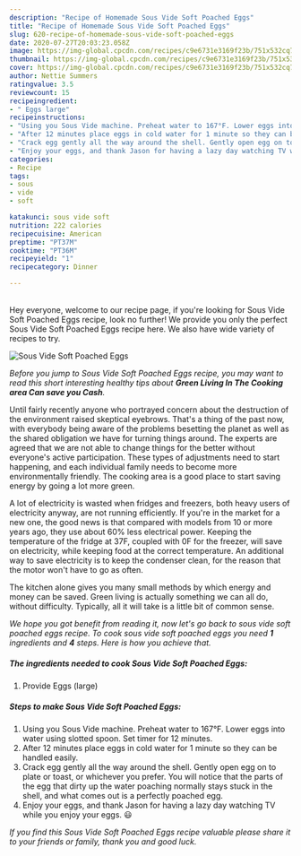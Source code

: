 ```yaml
---
description: "Recipe of Homemade Sous Vide Soft Poached Eggs"
title: "Recipe of Homemade Sous Vide Soft Poached Eggs"
slug: 620-recipe-of-homemade-sous-vide-soft-poached-eggs
date: 2020-07-27T20:03:23.058Z
image: https://img-global.cpcdn.com/recipes/c9e6731e3169f23b/751x532cq70/sous-vide-soft-poached-eggs-recipe-main-photo.jpg
thumbnail: https://img-global.cpcdn.com/recipes/c9e6731e3169f23b/751x532cq70/sous-vide-soft-poached-eggs-recipe-main-photo.jpg
cover: https://img-global.cpcdn.com/recipes/c9e6731e3169f23b/751x532cq70/sous-vide-soft-poached-eggs-recipe-main-photo.jpg
author: Nettie Summers
ratingvalue: 3.5
reviewcount: 15
recipeingredient:
- " Eggs large"
recipeinstructions:
- "Using you Sous Vide machine. Preheat water to 167°F. Lower eggs into water using slotted spoon. Set timer for 12 minutes."
- "After 12 minutes place eggs in cold water for 1 minute so they can be handled easily."
- "Crack egg gently all the way around the shell. Gently open egg on to plate or toast, or whichever you prefer. You will notice that the parts of the egg that dirty up the water poaching normally stays stuck in the shell, and what comes out is a perfectly poached egg."
- "Enjoy your eggs, and thank Jason for having a lazy day watching TV while you enjoy your eggs. 😃"
categories:
- Recipe
tags:
- sous
- vide
- soft

katakunci: sous vide soft 
nutrition: 222 calories
recipecuisine: American
preptime: "PT37M"
cooktime: "PT36M"
recipeyield: "1"
recipecategory: Dinner

---
```

<br>
Hey everyone, welcome to our recipe page, if you're looking for Sous Vide Soft Poached Eggs recipe, look no further! We provide you only the perfect Sous Vide Soft Poached Eggs recipe here. We also have wide variety of recipes to try.
<br>


![Sous Vide Soft Poached Eggs](https://img-global.cpcdn.com/recipes/c9e6731e3169f23b/751x532cq70/sous-vide-soft-poached-eggs-recipe-main-photo.jpg)

<i>Before you jump to Sous Vide Soft Poached Eggs recipe, you may want to read this short interesting healthy tips about 
<strong>Green Living In The Cooking area Can save you Cash</strong>.</i>
</br>

Until fairly recently anyone who portrayed concern about the destruction of the environment raised skeptical eyebrows. That's a thing of the past now, with everybody being aware of the problems besetting the planet as well as the shared obligation we have for turning things around. The experts are agreed that we are not able to change things for the better without everyone's active participation. These types of adjustments need to start happening, and each individual family needs to become more environmentally friendly. The cooking area is a good place to start saving energy by going a lot more green.

A lot of electricity is wasted when fridges and freezers, both heavy users of electricity anyway, are not running efficiently. If you're in the market for a new one, the good news is that compared with models from 10 or more years ago, they use about 60% less electrical power. Keeping the temperature of the fridge at 37F, coupled with 0F for the freezer, will save on electricity, while keeping food at the correct temperature. An additional way to save electricity is to keep the condenser clean, for the reason that the motor won't have to go as often.

The kitchen alone gives you many small methods by which energy and money can be saved. Green living is actually something we can all do, without difficulty. Typically, all it will take is a little bit of common sense.


<i>We hope you got benefit from reading it, now let's go back to sous vide soft poached eggs recipe. To cook sous vide soft poached eggs you need <strong>1</strong> ingredients and <strong>4</strong> steps. Here is how you achieve that.
</i>

##### The ingredients needed to cook Sous Vide Soft Poached Eggs:

1. Provide  Eggs (large)


##### Steps to make Sous Vide Soft Poached Eggs:

1. Using you Sous Vide machine. Preheat water to 167°F. Lower eggs into water using slotted spoon. Set timer for 12 minutes.
1. After 12 minutes place eggs in cold water for 1 minute so they can be handled easily.
1. Crack egg gently all the way around the shell. Gently open egg on to plate or toast, or whichever you prefer. You will notice that the parts of the egg that dirty up the water poaching normally stays stuck in the shell, and what comes out is a perfectly poached egg.
1. Enjoy your eggs, and thank Jason for having a lazy day watching TV while you enjoy your eggs. 😃


<i>If you find this Sous Vide Soft Poached Eggs recipe valuable please share it to your friends or family, thank you and good luck.</i>
